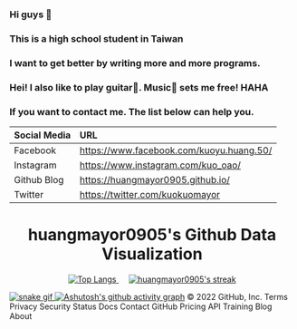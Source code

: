 ### Hi guys 👋

### This is a high school student in Taiwan

### I want to get better by writing more and more programs.

### Hei! I also like to play guitar🎸. Music🎵 sets me free! HAHA

### If you want to contact me. The list below can help you.

| Social Media | URL                                      |
|:------------ |:---------------------------------------- |
| Facebook     | https://www.facebook.com/kuoyu.huang.50/ |
| Instagram    | https://www.instagram.com/kuo_oao/       |
| Github Blog  | https://huangmayor0905.github.io/        |
| Twitter      | https://twitter.com/kuokuomayor          |

<h1 align="center">huangmayor0905's Github Data Visualization</h1>
<p align="center">
  <a href="https://github.com/DenverCoder1/github-readme-streak-stats">
    <img title="Top Langs" src="https://github-readme-stats.vercel.app/api/top-langs/?username=huangmayor0905&hide=html,css,javascript&langs_count=8&theme=react"/>
  </a>
  </a>&emsp;</a>
  <a href="https://github.com/DenverCoder1/github-readme-streak-stats">
    <img title="🔥 Get streak stats for your profile at git.io/streak-stats" alt="huangmayor0905's streak" src="https://github-readme-streak-stats.herokuapp.com/?user=huangmayor0905&theme=black-ice&hide_border=true&stroke=0000&background=060A0CD0"/>
</p>

![snake gif](https://github.com/huangmayor0905/huangmayor0905/blob/output/github-contribution-grid-snake.svg#gh-dark-mode-only)
[![Ashutosh's github activity graph](https://activity-graph.herokuapp.com/graph?username=huangmayor0905&theme=github)](https://github.com/ashutosh00710/github-readme-activity-graph)
© 2022 GitHub, Inc.
Terms
Privacy
Security
Status
Docs
Contact GitHub
Pricing
API
Training
Blog
About
